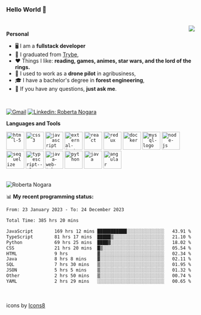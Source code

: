### Hello World 👋

<br />

<img align="right" src="https://github.blog/wp-content/uploads/2018/10/46896184-b679fc80-ce30-11e8-88bf-921e9b788f7c.gif?resize=200%2C200"  />

**Personal**
- 🖥️ I am a **fullstack developer**
- 📖 I graduated from [Trybe](https://www.betrybe.com/),
- ❤️ Things I like: **reading, games, animes, star wars, and the lord of the rings.** 
- 🌾 I used to work as a **drone pilot** in agribusiness,
- 🎓 I have a bachelor's degree in **forest engineering**,
- 💬 If you have any questions, **just ask me**.

<br />

[![Gmail](https://img.icons8.com/neon/96/gmail.png)](mailto:r.nogara.dev@gmail.com)
[![Linkedin: Roberta Nogara](https://img.icons8.com/neon/96/linkedin.png)](https://www.linkedin.com/in/robertanogara/)

**Languages and Tools**  

<code><img width="48" height="48" src="https://img.icons8.com/fluency/48/html-5.png" alt="html-5"/></code>
<code><img width="48" height="48" src="https://img.icons8.com/fluency/48/css3.png" alt="css3"/></code>
<code><img width="48" height="48" src="https://img.icons8.com/fluency/48/javascript.png" alt="javascript"/></code>
<code><img width="48" height="48" src="https://img.icons8.com/external-tal-revivo-color-tal-revivo/48/external-jest-can-collect-code-coverage-information-from-entire-projects-logo-color-tal-revivo.png" alt="external-jest-can-collect-code-coverage-information-from-entire-projects-logo-color-tal-revivo"/></code>
<code><img width="48" height="48" src="https://img.icons8.com/office/40/react.png" alt="react"/></code>
<code><img width="48" height="48" src="https://img.icons8.com/color/48/redux.png" alt="redux"/></code>
<code><img width="48" height="48" src="https://img.icons8.com/fluency/48/docker.png" alt="docker"/></code>
<code><img width="48" height="48" src="https://img.icons8.com/fluency/48/mysql-logo.png" alt="mysql-logo"/></code>
<code><img width="48" height="48" src="https://img.icons8.com/fluency/48/node-js.png" alt="node-js"/></code>
<code><img width="48" height="48" src="https://cdn.icon-icons.com/icons2/2415/PNG/512/sequelize_original_logo_icon_146348.png" alt="sequelize"/></code>
<code><img width="48" height="48" src="https://img.icons8.com/fluency/48/typescript--v2.png" alt="typescript--v2"/></code>
<code><img width="48" height="48" src="https://img.icons8.com/color/48/java-web-token.png" alt="java-web-token"/></code>
<code><img width="48" height="48" src="https://img.icons8.com/fluency/48/python.png" alt="python"/></code>
<code><img width="48" height="48" src="https://img.icons8.com/color/48/java-coffee-cup-logo--v1.png" alt="java"/></code>
<code><img width="48" height="48" src="https://img.icons8.com/fluency/48/angularjs.png" alt="angular"/></code>

<br />
<img src="https://github-readme-stats.vercel.app/api?username=rnogara&count_private=true&show_icons=true" alt="Roberta Nogara" />
<br />

📊 **My recent programming status:**
<!--START_SECTION:waka-->

```txt
From: 23 January 2023 - To: 24 December 2023

Total Time: 385 hrs 20 mins

JavaScript        169 hrs 12 mins ███████████░░░░░░░░░░░░░░   43.91 %
TypeScript        81 hrs 17 mins  █████▒░░░░░░░░░░░░░░░░░░░   21.10 %
Python            69 hrs 25 mins  ████▓░░░░░░░░░░░░░░░░░░░░   18.02 %
CSS               21 hrs 20 mins  █▒░░░░░░░░░░░░░░░░░░░░░░░   05.54 %
HTML              9 hrs           ▓░░░░░░░░░░░░░░░░░░░░░░░░   02.34 %
Java              8 hrs 8 mins    ▓░░░░░░░░░░░░░░░░░░░░░░░░   02.11 %
SQL               7 hrs 30 mins   ▒░░░░░░░░░░░░░░░░░░░░░░░░   01.95 %
JSON              5 hrs 5 mins    ▒░░░░░░░░░░░░░░░░░░░░░░░░   01.32 %
Other             2 hrs 50 mins   ▒░░░░░░░░░░░░░░░░░░░░░░░░   00.74 %
YAML              2 hrs 29 mins   ░░░░░░░░░░░░░░░░░░░░░░░░░   00.65 %
```

<!--END_SECTION:waka-->

<br />
<br />
icons by <a href="https://icons8.com">Icons8</a>
